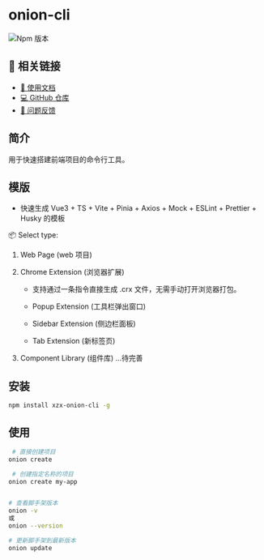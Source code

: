 # onion-cli

![Npm 版本](https://img.shields.io/badge/onion-cli_v0.1.5-green)

## 🔗 相关链接

- [📘 使用文档](https://teernage.github.io/onion-cli-homepage/)
- [💻 GitHub 仓库](https://github.com/Teernage/onion-cli)
- [🐛 问题反馈](https://github.com/Teernage/onion-cli/issues)

## 简介

用于快速搭建前端项目的命令行工具。

## 模版

- 快速生成 Vue3 + TS + Vite + Pinia + Axios + Mock + ESLint + Prettier + Husky 的模板

📦 Select type:

1. Web Page (web 项目)

2. Chrome Extension (浏览器扩展)

   - 支持通过一条指令直接生成 .crx 文件，无需手动打开浏览器打包。

   - Popup Extension (工具栏弹出窗口)
   - Sidebar Extension (侧边栏面板)
   - Tab Extension (新标签页)

3. Component Library (组件库) ...待完善

## 安装

```bash
npm install xzx-onion-cli -g
```

## 使用

```bash
 # 直接创建项目
onion create

 # 创建指定名称的项目
onion create my-app


# 查看脚手架版本
onion -v
或
onion --version

# 更新脚手架到最新版本
onion update
```
